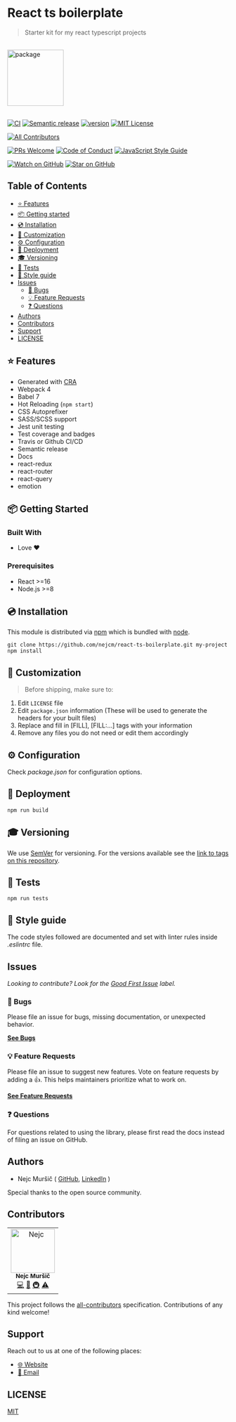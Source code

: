 # React ts boilerplate

<blockquote>Starter kit for my react typescript projects</blockquote>
<br />

<a href="https://www.joypixels.com/profiles/emoji/package">
  <img
    height="128"
    width="128"
    alt="package"
    src="https://d1j8pt39hxlh3d.cloudfront.net/emoji/emojione/5.5/png/unicode/128/1f4e6.png?192038471"
  />
</a>
<br />
<br />

<!-- prettier-ignore-start -->

[![CI][build-badge]][build]
[![Semantic release][semantic-release-badge]][semantic-release]
[![version][version-badge]][package]
[![MIT License][license-badge]][license]

<!-- ALL-CONTRIBUTORS-BADGE:START - Do not remove or modify this section -->
[![All Contributors](https://img.shields.io/badge/all_contributors-1-orange.svg)](#contributors)
<!-- ALL-CONTRIBUTORS-BADGE:END -->
[![PRs Welcome][prs-badge]][prs] [![Code of Conduct][coc-badge]][coc]
[![JavaScript Style Guide][style-guide-badge]][style-guide]

[![Watch on GitHub][github-watch-badge]][github-watch]
[![Star on GitHub][github-star-badge]][github-star]
<!-- prettier-ignore-end -->

## Table of Contents

<!-- START doctoc generated TOC please keep comment here to allow auto update -->
<!-- DON'T EDIT THIS SECTION, INSTEAD RE-RUN doctoc TO UPDATE -->

- [⭐️ Features](#-features)
- [📦 Getting started](#-getting-started)
- [💿 Installation](#-installation)
- [💎 Customization](#-customization)
- [⚙️ Configuration](#-configuration)
- [🚀 Deployment](#-deployment)
- [🎓 Versioning](#-versioning)
- [🧪 Tests](#-tests)
- [💄 Style guide](#-style-guide)
- [Issues](#issues)
  - [🐛 Bugs](#-bugs)
  - [💡 Feature Requests](#-feature-requests)
  - [❓ Questions](#-questions)
- [Authors](#authors)
- [Contributors](#contributors)
- [Support](#support)
- [LICENSE](#license)

<!-- END doctoc generated TOC please keep comment here to allow auto update -->

## ⭐️ Features

- Generated with [CRA](https://github.com/facebook/create-react-app/)
- Webpack 4
- Babel 7
- Hot Reloading (`npm start`)
- CSS Autoprefixer
- SASS/SCSS support
- Jest unit testing
- Test coverage and badges
- Travis or Github CI/CD
- Semantic release
- Docs
- react-redux
- react-router
- react-query
- emotion

## 📦 Getting Started

### Built With

- Love :heart:

### Prerequisites

- React >=16
- Node.js >=8

## 💿 Installation

This module is distributed via [npm][npm] which is bundled with [node][node].

```shell
git clone https://github.com/nejcm/react-ts-boilerplate.git my-project
npm install
```

## 💎 Customization

> Before shipping, make sure to:

1. Edit `LICENSE` file
2. Edit `package.json` information (These will be used to generate the headers for your built files)
3. Replace and fill in [FILL], [FILL:...] tags with your information
4. Remove any files you do not need or edit them accordingly

## ⚙️ Configuration

Check _package.json_ for configuration options.

## 🚀 Deployment

```shell
npm run build
```

## 🎓 Versioning

We use [SemVer](http://semver.org/) for versioning. For the versions available see the [link to tags on this repository](/tags).

## 🧪 Tests

```shell
npm run tests
```

## 💄 Style guide

The code styles followed are documented and set with linter rules inside _.eslintrc_ file.

## Issues

_Looking to contribute? Look for the [Good First Issue][good-first-issue] label._

### 🐛 Bugs

Please file an issue for bugs, missing documentation, or unexpected behavior.

[**See Bugs**][bugs]

### 💡 Feature Requests

Please file an issue to suggest new features. Vote on feature requests by adding
a 👍. This helps maintainers prioritize what to work on.

[**See Feature Requests**][requests]

### ❓ Questions

For questions related to using the library, please first read the docs
instead of filing an issue on GitHub.

## Authors

- Nejc Muršič ( [GitHub][github], [LinkedIn][linkedin] )

Special thanks to the open source community.

## Contributors

<!-- ALL-CONTRIBUTORS-LIST:START - Do not remove or modify this section -->
<!-- prettier-ignore-start -->
<!-- markdownlint-disable -->
<table>
  <tr>
    <td align="center"><a href="https://github.com/nejcm"><img src="https://avatars3.githubusercontent.com/u/1865210?v=4" width="100px" alt="Nejc"/><br /><sub><b>Nejc Muršič</b></sub></a><br /><a href="https://github.com/nejcm/react-ts-boilerplate/commits?author=nejcm" title="Code">💻</a> <a href="https://github.com/nejcm/react-ts-boilerplate/commits?author=nejcm" title="Documentation">📖</a> <a href="#infra" title="Infrastructure (Hosting, Build-Tools, etc)">🚇</a> <a href="https://github.com/nejcm/react-ts-boilerplate/commits?author=nejcm" title="Tests">⚠️</a></td>
  </tr>
</table>

<!-- markdownlint-enable -->
<!-- prettier-ignore-end -->

<!-- ALL-CONTRIBUTORS-LIST:END -->

This project follows the [all-contributors][all-contributors] specification.
Contributions of any kind welcome!

## Support

Reach out to us at one of the following places:

- [🌐 Website][website]
- [📧 Email][email]

## LICENSE

[MIT](LICENSE)

<!-- prettier-ignore-start -->

[all-contributors]: https://github.com/all-contributors/all-contributors
[bugs]: https://github.com/nejcm/react-ts-boilerplate/issues?q=is%3Aissue+is%3Aopen+label%3Abug+sort%3Acreated-desc
[build-badge]: https://github.com/nejcm/react-ts-boilerplate/workflows/CI/badge.svg
[build]: https://github.com/nejcm/react-ts-boilerplate/actions?query=workflow%3ACI
[coc-badge]: https://img.shields.io/badge/code%20of-conduct-ff69b4.svg
[coc]: https://github.com/nejcm/react-ts-boilerplate/blob/master/CODE_OF_CONDUCT.md
[downloads-badge]: https://img.shields.io/npm/dm/@nejcm/react-ts-boilerplate.svg
[email]: nmursi2@gmail.com
[emojis]: https://github.com/all-contributors/all-contributors#emoji-key
[github]: https://github.com/nejcm
[github-star-badge]: https://img.shields.io/github/stars/nejcm/react-ts-boilerplate.svg?style=social
[github-star]: https://github.com/nejcm/react-ts-boilerplate/stargazers
[github-watch-badge]: https://img.shields.io/github/watchers/nejcm/react-ts-boilerplate.svg?style=social
[github-watch]: https://github.com/nejcm/react-ts-boilerplate/watchers
[good-first-issue]: https://github.com/nejcm/react-ts-boilerplate/issues?utf8=✓&q=is%3Aissue+is%3Aopen+sort%3Areactions-%2B1-desc+label%3A"good+first+issue"+
[license-badge]: https://img.shields.io/badge/License-MIT-yellow.svg
[license]: https://github.com/nejcm/react-ts-boilerplate/blob/master/LICENSE
[linkedin]: https://www.linkedin.com/in/nejcm/
[node]: https://nodejs.org
[npm]: https://www.npmjs.com/
[npm-badge]: https://img.shields.io/npm/v/@nejcm/react-ts-boilerplate.svg
[npm-link]: https://www.npmjs.com/package/@nejcm/react-ts-boilerplate
[npmtrends]: http://www.npmtrends.com/@nejcm/react-ts-boilerplate
[package]: https://www.npmjs.com/package/@nejcm/react-ts-boilerplate
[prs-badge]: https://img.shields.io/badge/PRs-welcome-brightgreen.svg
[prs]: http://makeapullrequest.com
[requests]: https://github.com/nejcm/react-ts-boilerplate/issues?q=is%3Aissue+sort%3Areactions-%2B1-desc+label%3Aenhancement+is%3Aopen
[semantic-release-badge]: https://img.shields.io/badge/%20%20%F0%9F%93%A6%F0%9F%9A%80-semantic--release-e10079.svg
[semantic-release]: https://github.com/semantic-release/semantic-release
[style-guide-badge]: https://img.shields.io/badge/code_style-standard-brightgreen.svg
[style-guide]: https://standardjs.com
[version-badge]: https://img.shields.io/npm/v/@nejcm/react-ts-boilerplate.svg
[website]: https://nejcmursic.com/

<!-- prettier-ignore-end -->
